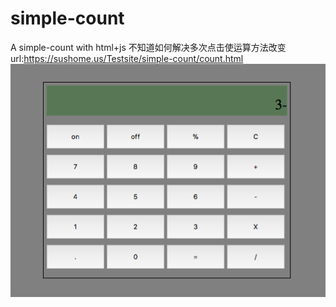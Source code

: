 # simple-count
A simple-count with html+js
不知道如何解决多次点击使运算方法改变
url:https://sushome.us/Testsite/simple-count/count.html
![Image text](https://raw.githubusercontent.com/susdevlop/simple-count/master/images/simple-count.png)

